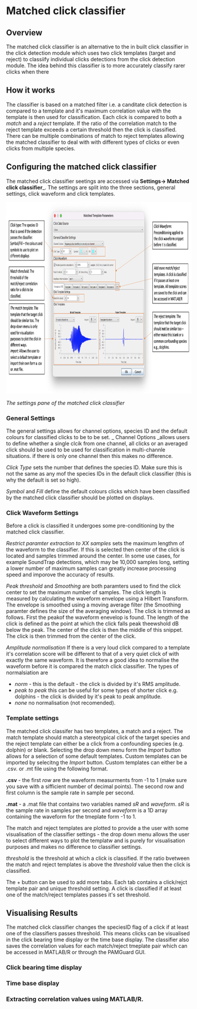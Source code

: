 # Matched click classifier

## Overview

The matched click classifier is an alternative to the in built click classifier in the click detection module which uses two click templates (target and reject) to classiify individual clicks detections from the click detection module. The idea behind this classifier is to more accurately classify rarer clicks when there 

## How it works

The classifier is based on a matched filter i.e. a canditate click detection is compared to a template and it's maximum correlation value with the template is then used for classification. Each click is compared to both a _match_ and a _reject_ template. If the ratio of the correlation match to the reject template exceeds a certain threshold then the click is classified. There can be multiple combinations of match to reject templates allowing the matched classifier to deal with with different types of clicks or even clicks from multiple species.


## Configuring the matched click classifier

The matched click classifier seetings are accessed via **Settings-> Matched click classifier**_. The settings are split into the three sections, general settings, click waveform and click templates. 

<p align="center">
  <img width="950" height="520" src = "resources/matched_click_dialog_summary.png">
</p>

_The settings pane of the matched click classifier_

### General Settings

The general settings allows for channel options, species ID and the default colours for classified clicks to be to be set. 
_
Channel Options _allows users to define whether a single clcik from one channel, all clicks or an averaged click should be used to be used for classification in multi-channle situations. if there is only one channel then this makes no difference. 

_Click Type_ sets the number that defines the species ID. Make sure this is not the same as any mof the species IDs in the default click classifier (this is why the default is set so high). 

_Symbol_ and _Fill_ define the default colours clicks which have been classified by the matched click classifier should be plotted on displays. 

###  Click Waveform Settings

Before a click is classified it undergoes some pre-conditioning by the matched click classifier. 

_Restrict paramter extraction to XX samples_ sets the maximum lengthm of the waveform to the classifier. If this is selected then center of the click is located and samples trimmed around the center. In some use cases, for example SoundTrap detections, which may be 10,000 samples long, setting a lower number of maximum samples can greatly increase processing speed and imporove the accuracy of results. 

_Peak threshold_ and _Smoothing_ are both paramters used to find the click center to set the maximum number of samples. The click length is measured by calculating the waveform envelope using a Hilbert Transform. The envelope is smoothed using a moving average filter (the Smoothing paramter defines the size of the averaging window). The click is trimmed as follows. First the peakof the waveform enevelop is found. The length of the click is defined as the point at which the click falls peak theewshold dB below the peak. The center of the click is then the middle of this snippet. The click is then trimmed from the center of the click. 

_Amplitude normalisation_ If there is a very loud click compared to a template it's correlation score will be different to that of a very quiet click of with exactly the same waveform. It is therefore a good idea to normalise the waveform before it is compared the match click classifier. The types of normalsiation are 
* _norm_ - this is the default - the click is divided by it's RMS amplitude. 
* _peak to peak_ this can be useful for some types of shorter click e.g. dolphins - the click is divided by it's peak to peak amplitude.
* _none_ no normalisation (not recomended).
 
###  Template settings

The matched click classifer has two templates, a match and a reject. The match template should match a stereotypical click of the target species and the reject template can either be a click from a confounding species (e.g. dolphin) or blank. Selecting the drop down menu form the _Import_ button allows for a selection of some default templates. Custom templates can be imported by selecitng the _Import_ button. Custom templates can either be a .csv. or .mt file using the following format. 

**.csv** - the first _row_ are the waveform measurments from -1 to 1 (make sure you save with a sifficient number of decimal points). The second row and first column is the sample rate in sample per second.

**.mat** - a .mat file that contains two variables named _sR_ and _waveform_. _sR_ is the sample rate in samples per second and _waveform_ is a 1D array containing the waveform for the tmeplate form -1 to 1. 

The match and reject templates are plotted to provide a the user with some visualisation of the classifier settings - the drop down menu allows the user to select different ways to plot the templatw and is purely for visualisation purposes and makes no difference to classifier settings. 

_threshold_ is the threshold at which a click is classified. If the ratio bvetween the match and reject templates is above the _threshold_ value then the 
click is classified. 

The + button can be used to add more tabs. Each tab contains a click/rejct template pair and unique threshold setting. A click is classified if at least one of the match/reject templates passes it's set threshold. 

## Visualising Results

The matched click classifier changes the speciesID flag of a click if at least one of the classifiers passes threshold. This means clicks can be visualised in the click bearing time display or the time base display. The classifier also saves the correlation values for each match/reject tmeplate pair which can be accessed in MATLAB/R or through the PAMGuard GUI. 

### Click bearing time display

### Time base display

### Extracting correlation values using MATLAB/R. 

